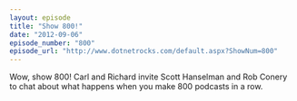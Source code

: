 ```yaml
---
layout: episode
title: "Show 800!"
date: "2012-09-06"
episode_number: "800"
episode_url: "http://www.dotnetrocks.com/default.aspx?ShowNum=800"
---
```


Wow, show 800! Carl and Richard invite Scott Hanselman and Rob Conery to chat about what happens when you make 800 podcasts in a row.
